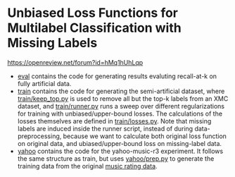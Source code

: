 # Unbiased Loss Functions for Multilabel Classification with Missing Labels
https://openreview.net/forum?id=hMq1hUhLqp

+ [eval](eval) contains the code for generating results evaluting recall-at-k on fully artificial data.
+ [train](train) contains the code for generating the semi-artificial dataset, where [train/keep_top.py](keep_top.py) is used to remove all but the top-k labels from an XMC dataset, and [train/runner.py](runner.py) runs a sweep over different regularizations for training with unbiased/upper-bound losses. The calculations of the losses themselves are defined in [train/losses.py](losses.py). Note that missing labels are induced inside the runner script, instead of during data-preprocessing, because we want to calculate both original loss function on original data, and ubiased/upper-bound loss on missing-label data.
+ [yahoo](yahoo) contains the code for the yahoo-music-r3 experiment. It follows the same structure as train, but uses [yahoo/prep.py](prep.py) to generate the training data from the original [music rating data](https://web.archive.org/web/20250403012444/https://webscope.sandbox.yahoo.com/).


